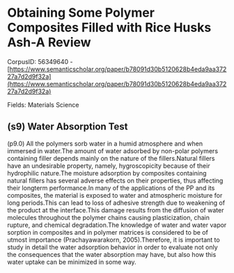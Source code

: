 # Obtaining Some Polymer Composites Filled with Rice Husks Ash-A Review

CorpusID: 56349640 - [https://www.semanticscholar.org/paper/b78091d30b5120628b4eda9aa37227a7d2d9f32a](https://www.semanticscholar.org/paper/b78091d30b5120628b4eda9aa37227a7d2d9f32a)

Fields: Materials Science

## (s9) Water Absorption Test
(p9.0) All the polymers sorb water in a humid atmosphere and when immersed in water.The amount of water adsorbed by non-polar polymers containing filler depends mainly on the nature of the fillers.Natural fillers have an undesirable property, namely, hygroscopicity because of their hydrophilic nature.The moisture adsorption by composites containing natural fillers has several adverse effects on their properties, thus affecting their longterm performance.In many of the applications of the PP and its composites, the material is exposed to water and atmospheric moisture for long periods.This can lead to loss of adhesive strength due to weakening of the product at the interface.This damage results from the diffusion of water molecules throughout the polymer chains causing plasticization, chain rupture, and chemical degradation.The knowledge of water and water vapor sorption in composites and in polymer matrices is considered to be of utmost importance (Prachayawarakorn, 2005).Therefore, it is important to study in detail the water adsorption behavior in order to evaluate not only the consequences that the water absorption may have, but also how this water uptake can be minimized in some way.
